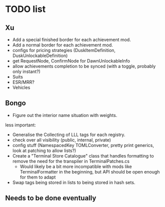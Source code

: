 # TODO list

## Xu

- Add a special finished border for each achievement mod.
- Add a normal border for each achievement mod.
- configs for pricing strategies (DuskItemDefinition, DuskUnlockableDefinition)
- get RequestNode, ConfirmNode for DawnUnlockableInfo
- allow achievements completion to be synced (with a toggle, probably only instant?)
- Suits
- ESR/MRR?
- Vehicles

## Bongo

- Figure out the interior name situation with weights.

less important:

- Generalise the Collecting of LLL tags for each registry.
- check over all visibility (public, internal, private)
- config stuff (NamespacedKey TOMLConverter, pretty print generics, look at patching to allow lists?)
- Create a "Terminal Store Catalogue" class that handles formatting to remove the need for the transpiler in TerminalPatches.cs
  - Would likely be a bit more incompatible with mods like TerminalFormatter in the beginning, but API should be open enough for them to adapt
- Swap tags being stored in lists to being stored in hash sets.

## Needs to be done eventually

